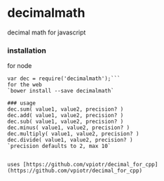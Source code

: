 # decimalmath

decimal math for javascript  

### installation
for node  
```npm install --save decimalmath
var dec = require('decimalmath');```  
for the web  
`bower install --save decimalmath`

### usage
dec.sum( value1, value2, precision? )  
dec.add( value1, value2, precision? )  
dec.sub( value1, value2, precision? )  
dec.minus( value1, value2, precision? )  
dec.multiply( value1, value2, precision? )  
dec.divide( value1, value2, precision? )  
`precision defaults to 2, max 10`


uses [https://github.com/vpiotr/decimal_for_cpp](https://github.com/vpiotr/decimal_for_cpp)
